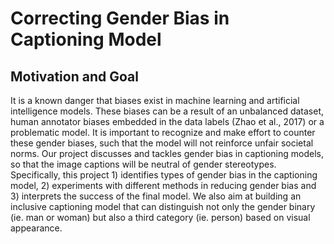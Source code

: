 # Correcting Gender Bias in Captioning Model

## Motivation and Goal
It is a known danger that biases exist in machine learning and artificial intelligence models. These biases can be a result of an unbalanced dataset, human annotator biases embedded in the data labels (Zhao et al., 2017) or a problematic model. It is important to recognize and make effort to counter these gender biases, such that the model will not reinforce unfair societal norms.
Our project discusses and tackles gender bias in captioning models, so that the image captions will be neutral of gender stereotypes. Specifically, this project 1) identifies types of gender bias in the captioning model, 2) experiments with different methods in reducing gender bias and 3) interprets the success of the final model. We also aim at building an inclusive captioning model that can distinguish not only the gender binary (ie. man or woman) but also a third category (ie. person) based on visual appearance.

